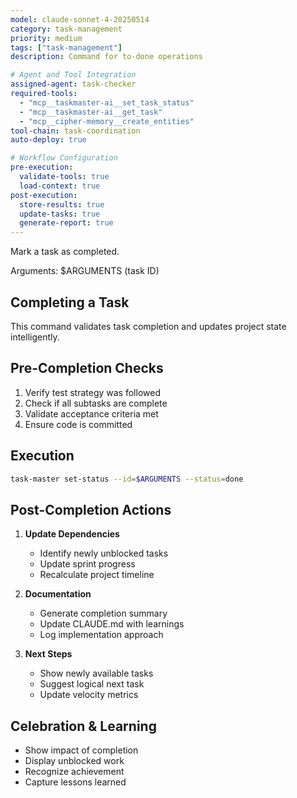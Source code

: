 ```yaml
---
model: claude-sonnet-4-20250514
category: task-management
priority: medium
tags: ["task-management"]
description: Command for to-done operations

# Agent and Tool Integration
assigned-agent: task-checker
required-tools:
  - "mcp__taskmaster-ai__set_task_status"
  - "mcp__taskmaster-ai__get_task"
  - "mcp__cipher-memory__create_entities"
tool-chain: task-coordination
auto-deploy: true

# Workflow Configuration
pre-execution:
  validate-tools: true
  load-context: true
post-execution:
  store-results: true
  update-tasks: true
  generate-report: true
---
```


Mark a task as completed.

Arguments: $ARGUMENTS (task ID)

## Completing a Task

This command validates task completion and updates project state intelligently.

## Pre-Completion Checks

1. Verify test strategy was followed
2. Check if all subtasks are complete
3. Validate acceptance criteria met
4. Ensure code is committed

## Execution

```bash
task-master set-status --id=$ARGUMENTS --status=done
```

## Post-Completion Actions

1. **Update Dependencies**
   - Identify newly unblocked tasks
   - Update sprint progress
   - Recalculate project timeline

2. **Documentation**
   - Generate completion summary
   - Update CLAUDE.md with learnings
   - Log implementation approach

3. **Next Steps**
   - Show newly available tasks
   - Suggest logical next task
   - Update velocity metrics

## Celebration & Learning

- Show impact of completion
- Display unblocked work
- Recognize achievement
- Capture lessons learned


